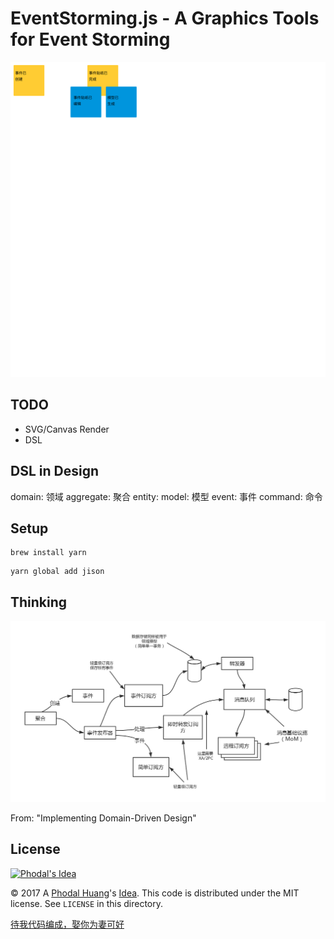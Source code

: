 # EventStorming.js - A Graphics Tools for Event Storming

![Example](./graphics/rect.svg)

TODO
---

 - SVG/Canvas Render
 - DSL

DSL in Design
---

domain: 领域
 aggregate: 聚合
    entity:
      model: 模型
        event: 事件
        command: 命令


Setup
---

```
brew install yarn
```

```
yarn global add jison
```


Thinking
---

![Architecture](./graphics/domain-event.png)

From: "Implementing Domain-Driven Design"

License
---

[![Phodal's Idea](http://brand.phodal.com/shields/idea-small.svg)](http://ideas.phodal.com/)

© 2017 A [Phodal Huang](https://www.phodal.com)'s [Idea](http://github.com/phodal/ideas).  This code is distributed under the MIT license. See `LICENSE` in this directory.

[待我代码编成，娶你为妻可好](http://www.xuntayizhan.com/blog/ji-ke-ai-qing-zhi-er-shi-dai-wo-dai-ma-bian-cheng-qu-ni-wei-qi-ke-hao-wan/)
